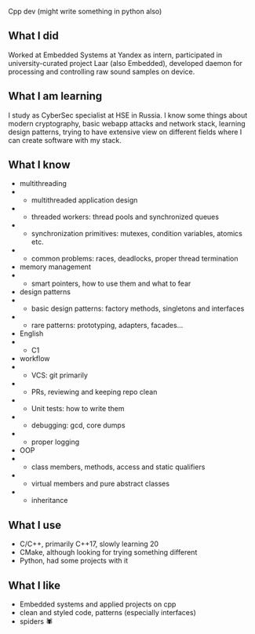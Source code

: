 Cpp dev (might write something in python also)

## What I did

Worked at Embedded Systems at Yandex as intern, participated
in university-curated project Laar (also Embedded), developed daemon
for processing and controlling raw sound samples on device.

## What I am learning

I study as CyberSec specialist at HSE in Russia. I know some
things about modern cryptography, basic webapp attacks and network stack, learning
design patterns, trying to have extensive view on different
fields where I can create software with my stack.

## What I know

- multithreading
- - multithreaded application design
- - threaded workers: thread pools and synchronized queues
- - synchronization primitives: mutexes, condition variables, atomics etc.
- - common problems: races, deadlocks, proper thread termination
- memory management
- - smart pointers, how to use them and what to fear
- design patterns
- - basic design patterns: factory methods, singletons and interfaces
- - rare patterns: prototyping, adapters, facades...
- English 
- - C1
- workflow
- - VCS: git primarily
- - PRs, reviewing and keeping repo clean
- - Unit tests: how to write them
- - debugging: gcd, core dumps
- - proper logging
- OOP
- - class members, methods, access and static qualifiers
- - virtual members and pure abstract classes
- - inheritance

## What I use

- C/C++, primarily C++17, slowly learning 20
- CMake, although looking for trying something different
- Python, had some projects with it

## What I like

- Embedded systems and applied projects on cpp
- clean and styled code, patterns (especially interfaces)
- spiders 🕷


